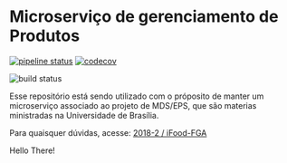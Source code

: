# Microserviço de gerenciamento de Produtos

[![pipeline status](https://gitlab.com/lucascostaa73/Ci-learning/badges/master/pipeline.svg)](https://gitlab.com/lucascostaa73/Ci-learning/commits/master)
[![codecov](https://codecov.io/gh/lucasca73/Ci-learning/branch/master/graph/badge.svg)](https://codecov.io/gh/lucasca73/Ci-learning)

![build status](https://travis-ci.com/lucasca73/Ci-learning.svg?branch=master)

Esse repositório está sendo utilizado com o próposito de manter um microserviço associado ao projeto de MDS/EPS, que são materias ministradas na Universidade de Brasília.


Para quaisquer dúvidas, acesse: [2018-2 / iFood-FGA](https://github.com/fga-eps-mds/2018.2-iFood)


Hello There!